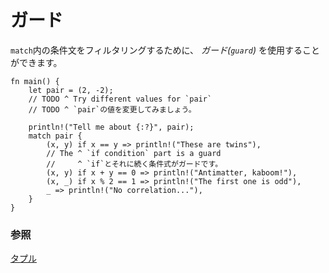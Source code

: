 <!--
# Guards
-->
# ガード

<!--
A `match` *guard* can be added to filter the arm.
-->
`match`内の条件文をフィルタリングするために、 *ガード(`guard`)* を使用することができます。

```rust,editable
fn main() {
    let pair = (2, -2);
    // TODO ^ Try different values for `pair`
    // TODO ^ `pair`の値を変更してみましょう。

    println!("Tell me about {:?}", pair);
    match pair {
        (x, y) if x == y => println!("These are twins"),
        // The ^ `if condition` part is a guard
        //     ^ `if`とそれに続く条件式がガードです。
        (x, y) if x + y == 0 => println!("Antimatter, kaboom!"),
        (x, _) if x % 2 == 1 => println!("The first one is odd"),
        _ => println!("No correlation..."),
    }
}
```

<!--
### See also:
-->
### 参照

<!--
[Tuples](../../primitives/tuples.md)
-->
[タプル](../../primitives/tuples.md)
